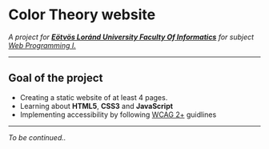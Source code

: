 # Color Theory website

*A project for **[Eötvös Loránd University Faculty Of Informatics](https://www.inf.elte.hu/)** for subject <ins>Web Programming I.</ins>*

---

## Goal of the project

- Creating a static website of at least 4 pages.
- Learning about **HTML5**, **CSS3** and **JavaScript**
- Implementing accessibility by following [WCAG 2+](https://www.w3.org/WAI/standards-guidelines/wcag/) guidlines

---

*To be continued..*